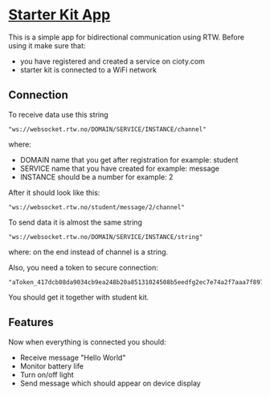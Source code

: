 # [Starter Kit App](https://nornir-academy.github.io/starter-kit-app/)
This is a simple app for bidirectional communication using RTW. Before using it
make sure that:
- you have registered and created a service on cioty.com
- starter kit is connected to a WiFi network

## Connection
To receive data use this string
```
"ws://websocket.rtw.no/DOMAIN/SERVICE/INSTANCE/channel"
```
where:
- DOMAIN name that you get after registration for example: student
- SERVICE name that you have created for example: message
- INSTANCE should be a number for example: 2

After it should look like this:
```
"ws://websocket.rtw.no/student/message/2/channel"
```

To send data it is almost the same string
```
"ws://websocket.rtw.no/DOMAIN/SERVICE/INSTANCE/string"
```
where: on the end instead of channel is a string.

Also, you need a token to secure connection:
```
"aToken_417dcb08da9034cb9ea248b20a85131024508b5eedfg2ec7e74a2f7aaa7f8977"
```
You should get it together with student kit.

## Features
Now when everything is connected you should:
- Receive message "Hello World"
- Monitor battery life
- Turn on/off light
- Send message which should appear on device display
